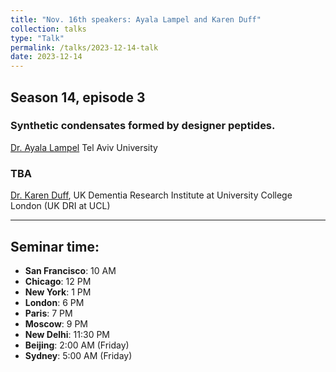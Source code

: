 ```yaml
---
title: "Nov. 16th speakers: Ayala Lampel and Karen Duff"
collection: talks
type: "Talk"
permalink: /talks/2023-12-14-talk
date: 2023-12-14
---
```


## Season 14, episode 3

### Synthetic condensates formed by designer peptides.
[Dr. Ayala Lampel](https://www.lampellab.sites.tau.ac.il/)
Tel Aviv University

### TBA
[Dr. Karen Duff](https://ukdri.ac.uk/team/karen-duff), 
UK Dementia Research Institute at University College London (UK DRI at UCL)

---


## Seminar time:
* **San Francisco**: 10 AM
* **Chicago**: 12 PM
* **New York**: 1 PM
* **London**: 6 PM
* **Paris**: 7 PM
* **Moscow**: 9 PM
* **New Delhi**: 11:30 PM
* **Beijing**: 2:00 AM (Friday)
* **Sydney**: 5:00 AM (Friday)





